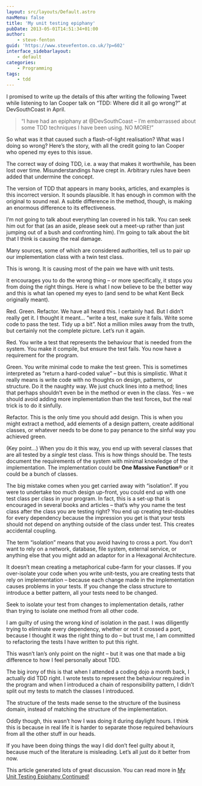 ```yaml
---
layout: src/layouts/Default.astro
navMenu: false
title: 'My unit testing epiphany'
pubDate: 2013-05-01T14:51:34+01:00
author:
    - steve-fenton
guid: 'https://www.stevefenton.co.uk/?p=602'
interface_sidebarlayout:
    - default
categories:
    - Programming
tags:
    - tdd
---
```


I promised to write up the details of this after writing the following Tweet while listening to Ian Cooper talk on “TDD: Where did it all go wrong?” at DevSouthCoast in April.

> “I have had an epiphany at @DevSouthCoast – I’m embarrassed about some TDD techniques I have been using. NO MORE!”

So what was it that caused such a flash-of-light realisation? What was I doing so wrong? Here’s the story, with all the credit going to Ian Cooper who opened my eyes to this issue.

The correct way of doing TDD, i.e. a way that makes it worthwhile, has been lost over time. Misunderstandings have crept in. Arbitrary rules have been added that undermine the concept.

The version of TDD that appears in many books, articles, and examples is this incorrect version. It sounds plausible. It has enough in common with the original to sound real. A subtle difference in the method, though, is making an enormous difference to its effectiveness.

I’m not going to talk about everything Ian covered in his talk. You can seek him out for that (as an aside, please seek out a meet-up rather than just jumping out of a bush and confronting him). I’m going to talk about the bit that I think is causing the real damage.

Many sources, some of which are considered authorities, tell us to pair up our implementation class with a twin test class.

This is wrong. It is causing most of the pain we have with unit tests.

It encourages you to do the wrong thing – or more specifically, it stops you from doing the right things. Here is what I now believe to be the better way and this is what Ian opened my eyes to (and send to be what Kent Beck originally meant).

Red. Green. Refactor. We have all heard this. I certainly had. But I didn’t really get it. I thought it meant… “write a test, make sure it fails. Write some code to pass the test. Tidy up a bit”. Not a million miles away from the truth, but certainly not the complete picture. Let’s run it again.

Red. You write a test that represents the behaviour that is needed from the system. You make it compile, but ensure the test fails. You now have a requirement for the program.

Green. You write minimal code to make the test green. This is sometimes interpreted as “return a hard-coded value” – but this is simplistic. What it really means is write code with no thoughts on design, patterns, or structure. Do it the naughty way. We just chuck lines into a method; lines that perhaps shouldn’t even be in the method or even in the class. Yes – we should avoid adding more implementation than the test forces, but the real trick is to do it sinfully.

Refactor. This is the only time you should add design. This is when you might extract a method, add elements of a design pattern, create additional classes, or whatever needs to be done to pay penance to the sinful way you achieved green.

(Key point…) When you do it this way, you end up with several classes that are all tested by a *single* test class. This is how things should be. The tests document the requirements of the system with minimal knowledge of the implementation. The implementation could be **One Massive Function**<span class="st">®</span> or it could be a bunch of classes.

The big mistake comes when you get carried away with “isolation”. If you were to undertake too much design up-front, you could end up with one test class per class in your program. In fact, this is a set-up that is encouraged in several books and articles – that’s why you name the test class after the class you are testing right? You end up creating test-doubles for every dependency because the impression you get is that your tests should not depend on anything outside of the class under test. This creates accidental coupling.

The term “isolation” means that you avoid having to cross a port. You don’t want to rely on a network, database, file system, external service, or anything else that you might add an adaptor for in a Hexagonal Architecture.

It doesn’t mean creating a metaphorical cube-farm for your classes. If you over-isolate your code when you write unit-tests, you are creating tests that rely on implementation – because each change made in the implementation causes problems in your tests. If you change the class structure to introduce a better pattern, all your tests need to be changed.

Seek to isolate your test from changes to implementation details, rather than trying to isolate one method from all other code.

I am guilty of using the wrong kind of isolation in the past. I was diligently trying to eliminate every dependency, whether or not it crossed a port, because I thought it was the right thing to do – but trust me, I am committed to refactoring the tests I have written to put this right.

This wasn’t Ian’s only point on the night – but it was one that made a big difference to how I feel personally about TDD.

The big irony of this is that when I attended a coding dojo a month back, I actually did TDD right. I wrote tests to represent the behaviour required in the program and when I introduced a chain of responsibility pattern, I didn’t split out my tests to match the classes I introduced.

The structure of the tests made sense to the structure of the business domain, instead of matching the structure of the implementation.

Oddly though, this wasn’t how I was doing it during daylight hours. I think this is because in real life it is harder to separate those required behaviours from all the other stuff in our heads.

If you have been doing things the way I did don’t feel guilty about it, because much of the literature is misleading. Let’s all just do it better from now.

This article generated lots of great discussion. You can read more in [My Unit Testing Epiphany Continued!](/2013/05/My-Unit-Testing-Epiphany-Continued/)